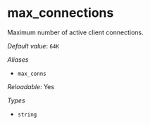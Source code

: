 # max_connections

Maximum number of active client connections.

*Default value*: `64K`

*Aliases*

- `max_conns`


*Reloadable*: Yes

*Types*

- `string`


